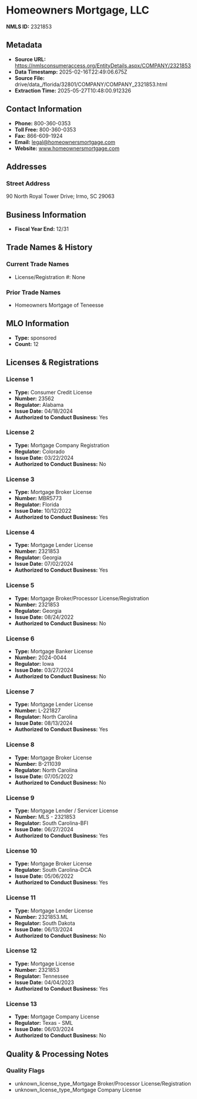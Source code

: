 # Homeowners Mortgage, LLC

**NMLS ID:** 2321853

## Metadata
- **Source URL:** https://nmlsconsumeraccess.org/EntityDetails.aspx/COMPANY/2321853
- **Data Timestamp:** 2025-02-16T22:49:06.675Z
- **Source File:** drive/data_/florida/32801/COMPANY/COMPANY_2321853.html
- **Extraction Time:** 2025-05-27T10:48:00.912326

## Contact Information
- **Phone:** 800-360-0353
- **Toll Free:** 800-360-0353
- **Fax:** 866-609-1924
- **Email:** legal@homeownersmortgage.com
- **Website:** www.homeownersmortgage.com

## Addresses
### Street Address
90 North Royal Tower Drive; Irmo, SC 29063

## Business Information
- **Fiscal Year End:** 12/31

## Trade Names & History
### Current Trade Names
- License/Registration #: None

### Prior Trade Names
- Homeowners Mortgage of Teneesse

## MLO Information
- **Type:** sponsored
- **Count:** 12

## Licenses & Registrations

### License 1
- **Type:** Consumer Credit License
- **Number:** 23562
- **Regulator:** Alabama
- **Issue Date:** 04/18/2024
- **Authorized to Conduct Business:** Yes

### License 2
- **Type:** Mortgage Company Registration
- **Regulator:** Colorado
- **Issue Date:** 03/22/2024
- **Authorized to Conduct Business:** No

### License 3
- **Type:** Mortgage Broker License
- **Number:** MBR5773
- **Regulator:** Florida
- **Issue Date:** 10/12/2022
- **Authorized to Conduct Business:** Yes

### License 4
- **Type:** Mortgage Lender License
- **Number:** 2321853
- **Regulator:** Georgia
- **Issue Date:** 07/02/2024
- **Authorized to Conduct Business:** Yes

### License 5
- **Type:** Mortgage Broker/Processor License/Registration
- **Number:** 2321853
- **Regulator:** Georgia
- **Issue Date:** 08/24/2022
- **Authorized to Conduct Business:** No

### License 6
- **Type:** Mortgage Banker License
- **Number:** 2024-0044
- **Regulator:** Iowa
- **Issue Date:** 03/27/2024
- **Authorized to Conduct Business:** No

### License 7
- **Type:** Mortgage Lender License
- **Number:** L-221827
- **Regulator:** North Carolina
- **Issue Date:** 08/13/2024
- **Authorized to Conduct Business:** Yes

### License 8
- **Type:** Mortgage Broker License
- **Number:** B-211039
- **Regulator:** North Carolina
- **Issue Date:** 07/05/2022
- **Authorized to Conduct Business:** No

### License 9
- **Type:** Mortgage Lender / Servicer License
- **Number:** MLS - 2321853
- **Regulator:** South Carolina-BFI
- **Issue Date:** 06/27/2024
- **Authorized to Conduct Business:** Yes

### License 10
- **Type:** Mortgage Broker License
- **Regulator:** South Carolina-DCA
- **Issue Date:** 05/06/2022
- **Authorized to Conduct Business:** Yes

### License 11
- **Type:** Mortgage Lender License
- **Number:** 2321853.ML
- **Regulator:** South Dakota
- **Issue Date:** 06/13/2024
- **Authorized to Conduct Business:** No

### License 12
- **Type:** Mortgage License
- **Number:** 2321853
- **Regulator:** Tennessee
- **Issue Date:** 04/04/2023
- **Authorized to Conduct Business:** Yes

### License 13
- **Type:** Mortgage Company License
- **Regulator:** Texas - SML
- **Issue Date:** 06/03/2024
- **Authorized to Conduct Business:** No

## Quality & Processing Notes
### Quality Flags
- unknown_license_type_Mortgage Broker/Processor License/Registration
- unknown_license_type_Mortgage Company License
